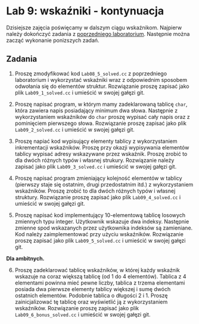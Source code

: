 
# Lab 9: wskaźniki - kontynuacja

Dzisiejsze zajęcia poświęcamy w dalszym ciągu wskaźnikom. Najpierw należy dokończyć zadania z [poprzedniego laboratorium](../lab_08/Lab08_tablice_wskazniki.md). Następnie można zacząć wykonanie ponizszych zadań. 

## Zadania

1. Proszę zmodyfikować kod `Lab08_5_solved.cc` z poprzedniego laboratorium i wykorzystać wskaźniki wraz z odpowiednim sposobem odwołania się do elementów struktur. Rozwiązanie proszę zapisać jako plik `Lab09_1_solved.cc` i umieścić w swojej gałęzi git.

2. Proszę napisać program, w którym mamy zadeklarowaną tablicę `char`, która zawiera napis posiadający minimum dwa słowa. Następnie z wykorzystaniem wskaźników do `char` proszę wypisać cały napis oraz z pominięciem pierwszego słowa. Rozwiązanie proszę zapisać jako plik `Lab09_2_solved.cc` i umieścić w swojej gałęzi git.

3. Proszę napiać kod wypisujący elementy tablicy z wykorzystaniem inkrementacji wskaźników. Proszę przy okazji wypisywania elementów tablicy wypisać adresy wskazywane przez wskaźnik. Proszę zrobić to dla dwóch różnych typów i własnej strukury. Rozwiązanie należy zapisać jako plik `Lab09_3_solved.cc` i umieścić w swojej gałęzi git.

4. Proszę napisać program zmieniający kolejność elementów w tablicy (pierwszy staje się ostatnim, drugi przedostatnim itd.) z wykorzystaniem wskaźników. Proszę zrobić to dla dwóch różnych typów i własnej struktury. Rozwiązanie proszę zapisać jako plik `Lab09_4_solved.cc` i umieścić w swojej gałęzi git.

5. Proszę napisać kod implementujący 10-elementową tablicę losowych zmiennych typu integer. Użytkownik wskazuje dwa indeksy. Następnie zmienne spod wskazanych przez użytkownika indeksów są zamieniane. Kod należy zaimplementować przy użyciu wskaźników. Rozwiązanie proszę zapisać jako plik `Lab09_5_solved.cc` i umieścić w swojej gałęzi git.

**Dla ambitnych.** 

6. Proszę zadeklarować tablicę wskaźników, w której każdy wskaźnik wskazuje na coraz większą tablicę (od 1 do 4 elementów). Tablica z 4 elementami powinna mieć pewne liczby, tablica z trzema elementami posiada dwa pierwsze elementy tablicy większej i sumę dwóch ostatnich elementów. Podobnie tablica o długości 2 i 1. Proszę zainicjalizować tę tablicę oraz wyświetlić ją z wykorzystaniem wskaźników. Rozwiązanie proszę zapisać jako plik `Lab09_6_bonus_solved.cc` i umieścić w swojej gałęzi git.
